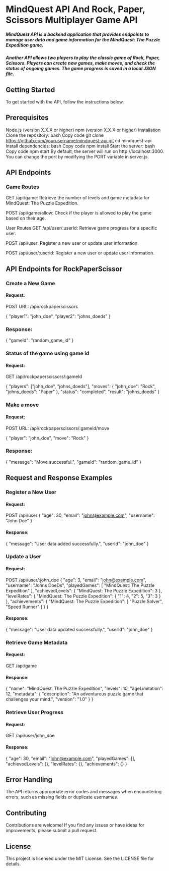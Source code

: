 # MindQuest API And Rock, Paper, Scissors Multiplayer Game API
##### MindQuest API is a backend application that provides endpoints to manage user data and game information for the MindQuest: The Puzzle Expedition game.

##### Another API allows two players to play the classic game of Rock, Paper, Scissors. Players can create new games, make moves, and check the status of ongoing games. The game progress is saved in a local JSON file.

## Getting Started
To get started with the API, follow the instructions below.

## Prerequisites
Node.js (version X.X.X or higher)
npm (version X.X.X or higher)
Installation
Clone the repository:
bash
Copy code
git clone https://github.com/yourusername/mindquest-api.git
cd mindquest-api
Install dependencies:
bash
Copy code
npm install
Start the server:
bash
Copy code
npm start
By default, the server will run on http://localhost:3000. You can change the port by modifying the PORT variable in server.js.

## API Endpoints
### Game Routes

GET /api/game: Retrieve the number of levels and game metadata for MindQuest: The Puzzle Expedition.

POST /api/game/allow: Check if the player is allowed to play the game based on their age.

User Routes
GET /api/user/:userId: Retrieve game progress for a specific user.

POST /api/user: Register a new user or update user information.

POST /api/user/:userid: Register a new user or update user information.

## API Endpoints for RockPaperScissor
### Create a New Game
#### Request:
POST URL: /api/rockpaperscissors

{
  "player1": "john_doe",
  "player2": "johns_doeds"
}

### Response:
{
  "gameId": "random_game_id"
}

### Status of the game using game id
#### Request:
GET /api/rockpaperscissors/:gameId

{
  "players": ["john_doe", "johns_doeds"],
  "moves": {
    "john_doe": "Rock",
    "johns_doeds": "Paper"
  },
  "status": "completed",
  "result": "johns_doeds"
}

### Make a move
#### Request:
POST URL: /api/rockpaperscissors/:gameId/move

{
  "player": "john_doe",
  "move": "Rock"
}

### Response:
{
  "message": "Move successful.",
  "gameId": "random_game_id"
}

## Request and Response Examples
### Register a New User
#### Request:
POST /api/user
{
  "age": 30,
  "email": "john@example.com",
  "username": "John Doe"
}
#### Response:
{
  "message": "User data added successfully.",
  "userId": "john_doe"
}
### Update a User
#### Request:
POST /api/user/:john_doe
{
    "age": 3,
    "email": "john@example.com",
    "username": "Johns DoeDs",
    "playedGames": [
      "MindQuest: The Puzzle Expedition"
    ],
    "achievedLevels": {
      "MindQuest: The Puzzle Expedition": 3
    },
    "levelRates": {
      "MindQuest: The Puzzle Expedition": {
        "1": 4,
        "2": 5,
        "3": 3
      }
    },
    "achievements": {
      "MindQuest: The Puzzle Expedition": [
        "Puzzle Solver",
        "Speed Runner"
      ]
    }
}
#### Response:
{
  "message": "User data updated successfully.",
  "userId": "john_doe"
}
### Retrieve Game Metadata
#### Request:
GET /api/game
#### Response:
{
  "name": "MindQuest: The Puzzle Expedition",
  "levels": 10,
  "ageLimitation": 12,
  "metadata": {
    "description": "An adventurous puzzle game that challenges your mind.",
    "version": "1.0"
  }
}
### Retrieve User Progress
#### Request:
GET /api/user/john_doe
#### Response:
{
  "age": 30,
  "email": "john@example.com",
  "playedGames": [],
  "achievedLevels": {},
  "levelRates": {},
  "achievements": {}
}

## Error Handling
The API returns appropriate error codes and messages when encountering errors, such as missing fields or duplicate usernames.

## Contributing
Contributions are welcome! If you find any issues or have ideas for improvements, please submit a pull request.

## License
This project is licensed under the MIT License. See the LICENSE file for details.
